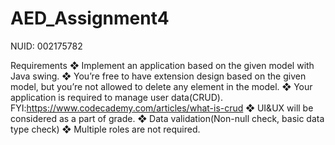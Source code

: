 # AED_Assignment4
NUID: 002175782

Requirements
❖ Implement an application based on the given model with Java swing.
❖ You’re free to have extension design based on the given model, but you’re not allowed to delete any 
element in the model.
❖ Your application is required to manage user data(CRUD). 
FYI:https://www.codecademy.com/articles/what-is-crud
❖ UI&UX will be considered as a part of grade.
❖ Data validation(Non-null check, basic data type check)
❖ Multiple roles are not required. 

